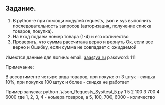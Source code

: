 ## Задание.
1.	В python-е при помощи модулей requests, json и sys выполнить последовательность запросов (авторизация, получение списка товаров, покупка).
2.	На вход подаем номер товара (1-4) и его количество
3.	Проверить, что сумма рассчитана верно и вернуть Ок, если все верно и Ошибку, если сумма не совпадает с ожидаемой

Имеются данные для логина:
email: aaa@ya.ru
password: 111

Примечание:

В ассортименте четыре вида товаров, при покуке от 3 штук - скидка 10%, при покупке 100 штук и более - скидка не работает

Пример запуска:
python .\Json_Requests_Sys\test_5.py 1 5 2 100 3 700 4 6000 
где 1, 2, 3, 4 - номера товаров, а 5, 100, 700, 6000 - количество